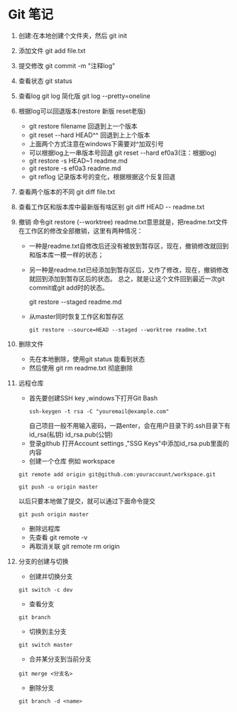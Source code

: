 # Git 笔记
1. 创建:在本地创建个文件夹，然后 git init
2. 添加文件 git add file.txt
3. 提交修改 git commit -m "注释log"
4. 查看状态 git status
5. 查看log  git log  简化版 git log --pretty=oneline
6. 根据log可以回退版本(restore 新版  reset老版)
    -  git restore filename  回退到上一个版本
    - git reset --hard HEAD^^ 回退到上上个版本
    - 上面两个方式注意在windows下需要对^加双引号
    - 可以根据log上一串版本号回退 git reset --hard ef0a3(注：根据log)
    - git restore -s HEAD~1 readme.md
    - git restore -s ef0a3 readme.md
    - git reflog 记录版本号的变化，根据根据这个反复回退
7. 查看两个版本的不同  git diff file.txt
8. 查看工作区和版本库中最新版有啥区别  git diff HEAD -- readme.txt
9. 撤销 命令git restore (--worktree) readme.txt意思就是，把readme.txt文件在工作区的修改全部撤销，这里有两种情况：
    - 一种是readme.txt自修改后还没有被放到暂存区，现在，撤销修改就回到和版本库一模一样的状态；
    - 另一种是readme.txt已经添加到暂存区后，又作了修改，现在，撤销修改就回到添加到暂存区后的状态。
    总之，就是让这个文件回到最近一次git commit或git add时的状态。

       git restore --staged readme.md 

    - 从master同时恢复工作区和暂存区
       ```
       git restore --source=HEAD --staged --worktree readme.txt
       ```
10. 删除文件 
     - 先在本地删除，使用git status 能看到状态
     - 然后使用 git rm readme.txt 彻底删除

11. 远程仓库
    - 首先要创建SSH key ,windows下打开Git Bash
       ```
       ssh-keygen -t rsa -C "youremail@example.com"
        ``` 
      自己项目一般不用输入密码，一路enter，会在用户目录下的.ssh目录下有 id_rsa(私钥)  id_rsa.pub(公钥)
    - 登录github 打开Account settings ,"SSG Keys"中添加id_rsa.pub里面的内容
    - 创建一个仓库 例如 workspace
     ```  
     git remote add origin git@github.com:youraccount/workspace.git 
     ```
     ``` 
     git push -u origin master
     ```
     以后只要本地做了提交，就可以通过下面命令提交
     ```
     git push origin master
     ```
    - 删除远程库
    - 先查看 git remote -v
    -  再取消关联 git remote rm origin
12. 分支的创建与切换
     - 创建并切换分支
      ```
      git switch -c dev
      ```
    - 查看分支
     ```
     git branch
     ```
    - 切换到主分支
     ```
     git switch master
     ```
    - 合并某分支到当前分支
    ```
    git merge <分支名>
    ```
    - 删除分支
    ```
    git branch -d <name>
    ```